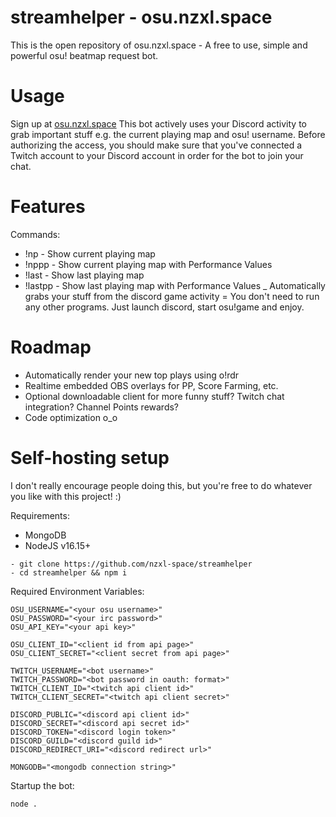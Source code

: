 # streamhelper - osu.nzxl.space
This is the open repository of osu.nzxl.space - A free to use, simple and powerful osu! beatmap request bot.

# Usage
Sign up at [osu.nzxl.space](https://osu.nzxl.space)
This bot actively uses your Discord activity to grab important stuff e.g. the current playing map and osu! username.
Before authorizing the access, you should make sure that you've connected a Twitch account to your Discord account in order for the bot to join your chat.

# Features
Commands:
- !np - Show current playing map
- !nppp - Show current playing map with Performance Values
- !last - Show last playing map
- !lastpp - Show last playing map with Performance Values
_
Automatically grabs your stuff from the discord game activity = You don't need to run any other programs.
Just launch discord, start osu!game and enjoy.

# Roadmap
- Automatically render your new top plays using o!rdr
- Realtime embedded OBS overlays for PP, Score Farming, etc.
- Optional downloadable client for more funny stuff? Twitch chat integration? Channel Points rewards?
- Code optimization o_o

# Self-hosting setup
I don't really encourage people doing this, but you're free to do whatever you like with this project! :)

Requirements:
- MongoDB
- NodeJS v16.15+

```
- git clone https://github.com/nzxl-space/streamhelper
- cd streamhelper && npm i
```

Required Environment Variables:
```
OSU_USERNAME="<your osu username>"
OSU_PASSWORD="<your irc password>"
OSU_API_KEY="<your api key>"

OSU_CLIENT_ID="<client id from api page>"
OSU_CLIENT_SECRET="<client secret from api page>"

TWITCH_USERNAME="<bot username>"
TWITCH_PASSWORD="<bot password in oauth: format>"
TWITCH_CLIENT_ID="<twitch api client id>"
TWITCH_CLIENT_SECRET="<twitch api client secret>"

DISCORD_PUBLIC="<discord api client id>"
DISCORD_SECRET="<discord api secret id>"
DISCORD_TOKEN="<discord login token>"
DISCORD_GUILD="<discord guild id>"
DISCORD_REDIRECT_URI="<discord redirect url>"

MONGODB="<mongodb connection string>"
```

Startup the bot:
```
node .
```



